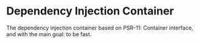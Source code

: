 # Dependency Injection Container

The dependency injection container based on PSR-11: Container interface,
and with the main goal: to be fast.
